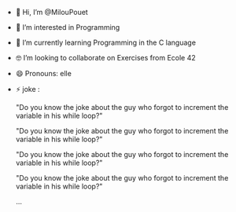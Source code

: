 - 👋 Hi, I’m @MilouPouet
- 👀 I’m interested in Programming
- 🌱 I’m currently learning Programming in the C language
- 🤓 I’m looking to collaborate on Exercises from Ecole 42 
- 😄 Pronouns: elle
- ⚡ joke :

  "Do you know the joke about the guy who forgot to increment the variable in his while loop?"
  
  "Do you know the joke about the guy who forgot to increment the variable in his while loop?"
  
  "Do you know the joke about the guy who forgot to increment the variable in his while loop?"
  
  "Do you know the joke about the guy who forgot to increment the variable in his while loop?"
  
  ...

<!---
MilouPouet/MilouPouet is a ✨ special ✨ repository because its `README.md` (this file) appears on your GitHub profile.
You can click the Preview link to take a look at your changes.
--->
